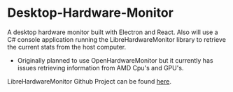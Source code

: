 # Desktop-Hardware-Monitor
A desktop hardware monitor built with Electron and React. 
Also will use a C# console application running the LibreHardwareMonitor library to retrieve the current stats from the host computer.
- Originally planned to use OpenHardwareMonitor but it currently has issues retrieving information from AMD Cpu's and GPU's.

LibreHardwareMonitor Github Project can be found [here](https://github.com/LibreHardwareMonitor/LibreHardwareMonitor).
